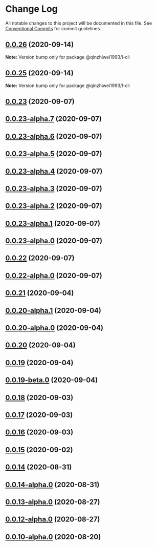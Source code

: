 # Change Log

All notable changes to this project will be documented in this file.
See [Conventional Commits](https://conventionalcommits.org) for commit guidelines.

## [0.0.26](https://github.com/qinzhiwei1993/lerna-repo-test/compare/v0.0.25...v0.0.26) (2020-09-14)

**Note:** Version bump only for package @qinzhiwei1993/l-cli





## [0.0.25](https://github.com/qinzhiwei1993/lerna-repo-test/compare/v0.0.24...v0.0.25) (2020-09-14)

**Note:** Version bump only for package @qinzhiwei1993/l-cli





## [0.0.23](https://github.com/qinzhiwei1993/lerna-repo-test/compare/v0.0.23-alpha.7...v0.0.23) (2020-09-07)



## [0.0.23-alpha.7](https://github.com/qinzhiwei1993/lerna-repo-test/compare/v0.0.23-alpha.6...v0.0.23-alpha.7) (2020-09-07)



## [0.0.23-alpha.6](https://github.com/qinzhiwei1993/lerna-repo-test/compare/v0.0.23-alpha.5...v0.0.23-alpha.6) (2020-09-07)



## [0.0.23-alpha.5](https://github.com/qinzhiwei1993/lerna-repo-test/compare/v0.0.23-alpha.4...v0.0.23-alpha.5) (2020-09-07)



## [0.0.23-alpha.4](https://github.com/qinzhiwei1993/lerna-repo-test/compare/v0.0.23-alpha.3...v0.0.23-alpha.4) (2020-09-07)



## [0.0.23-alpha.3](https://github.com/qinzhiwei1993/lerna-repo-test/compare/v0.0.23-alpha.2...v0.0.23-alpha.3) (2020-09-07)



## [0.0.23-alpha.2](https://github.com/qinzhiwei1993/lerna-repo-test/compare/v0.0.23-alpha.1...v0.0.23-alpha.2) (2020-09-07)



## [0.0.23-alpha.1](https://github.com/qinzhiwei1993/lerna-repo-test/compare/v0.0.23-alpha.0...v0.0.23-alpha.1) (2020-09-07)



## [0.0.23-alpha.0](https://github.com/qinzhiwei1993/lerna-repo-test/compare/v0.0.22...v0.0.23-alpha.0) (2020-09-07)



## [0.0.22](https://github.com/qinzhiwei1993/lerna-repo-test/compare/v0.0.22-alpha.0...v0.0.22) (2020-09-07)



## [0.0.22-alpha.0](https://github.com/qinzhiwei1993/lerna-repo-test/compare/v0.0.21...v0.0.22-alpha.0) (2020-09-07)



## [0.0.21](https://github.com/qinzhiwei1993/lerna-repo-test/compare/v0.0.20-alpha.1...v0.0.21) (2020-09-04)



## [0.0.20-alpha.1](https://github.com/qinzhiwei1993/lerna-repo-test/compare/v0.0.20-alpha.0...v0.0.20-alpha.1) (2020-09-04)



## [0.0.20-alpha.0](https://github.com/qinzhiwei1993/lerna-repo-test/compare/v0.0.20...v0.0.20-alpha.0) (2020-09-04)



## [0.0.20](https://github.com/qinzhiwei1993/lerna-repo-test/compare/v0.0.19...v0.0.20) (2020-09-04)



## [0.0.19](https://github.com/qinzhiwei1993/lerna-repo-test/compare/v0.0.19-beta.0...v0.0.19) (2020-09-04)



## [0.0.19-beta.0](https://github.com/qinzhiwei1993/lerna-repo-test/compare/v0.0.18...v0.0.19-beta.0) (2020-09-04)



## [0.0.18](https://github.com/qinzhiwei1993/lerna-repo-test/compare/v0.0.17...v0.0.18) (2020-09-03)



## [0.0.17](https://github.com/qinzhiwei1993/lerna-repo-test/compare/v0.0.16...v0.0.17) (2020-09-03)



## [0.0.16](https://github.com/qinzhiwei1993/lerna-repo-test/compare/v0.0.15...v0.0.16) (2020-09-03)



## [0.0.15](https://github.com/qinzhiwei1993/lerna-repo-test/compare/v0.0.14...v0.0.15) (2020-09-02)



## [0.0.14](https://github.com/qinzhiwei1993/lerna-repo-test/compare/v0.0.14-alpha.0...v0.0.14) (2020-08-31)



## [0.0.14-alpha.0](https://github.com/qinzhiwei1993/lerna-repo-test/compare/v0.0.13-alpha.0...v0.0.14-alpha.0) (2020-08-31)



## [0.0.13-alpha.0](https://github.com/qinzhiwei1993/lerna-repo-test/compare/v0.0.12-alpha.0...v0.0.13-alpha.0) (2020-08-27)



## [0.0.12-alpha.0](https://github.com/qinzhiwei1993/lerna-repo-test/compare/v0.0.11-alpha.0...v0.0.12-alpha.0) (2020-08-27)



## [0.0.10-alpha.0](https://github.com/qinzhiwei1993/lerna-repo-test/compare/v0.0.9-alpha.0...v0.0.10-alpha.0) (2020-08-20)
